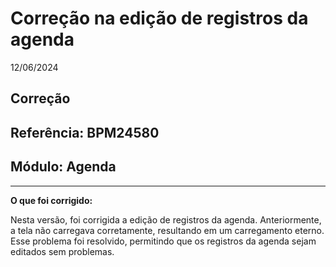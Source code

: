 # Correção na edição de registros da agenda
12/06/2024
## Correção
## Referência: BPM24580
## Módulo: Agenda
***

**O que foi corrigido:**

Nesta versão, foi corrigida a edição de registros da agenda. Anteriormente, a tela não carregava corretamente, resultando em um carregamento eterno. Esse problema foi resolvido, permitindo que os registros da agenda sejam editados sem problemas.